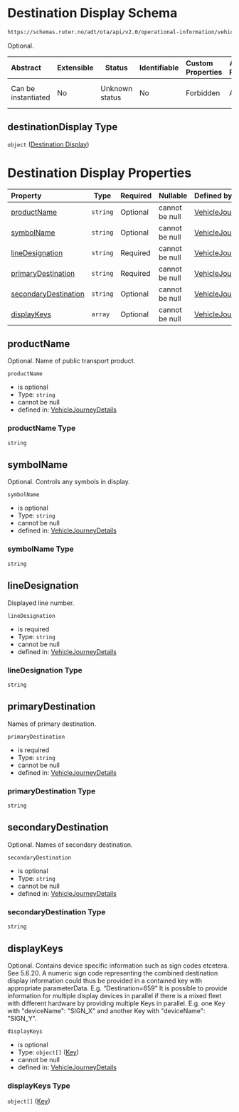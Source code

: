 # Destination Display Schema

```txt
https://schemas.ruter.no/adt/ota/api/v2.0/operational-information/vehicle-journey-details.json#/definitions/pointCall/properties/destinationDisplay
```

Optional.


| Abstract            | Extensible | Status         | Identifiable | Custom Properties | Additional Properties | Access Restrictions | Defined In                                                                                                                 |
| :------------------ | ---------- | -------------- | ------------ | :---------------- | --------------------- | ------------------- | -------------------------------------------------------------------------------------------------------------------------- |
| Can be instantiated | No         | Unknown status | No           | Forbidden         | Allowed               | none                | [vehicle-journey-details.json\*](../../schema/operational-information/vehicle-journey-details.json "open original schema") |

## destinationDisplay Type

`object` ([Destination Display](vehicle-journey-details-definitions-destination-display.md))

# Destination Display Properties

| Property                                      | Type     | Required | Nullable       | Defined by                                                                                                                                                                                                                                                                                |
| :-------------------------------------------- | -------- | -------- | -------------- | :---------------------------------------------------------------------------------------------------------------------------------------------------------------------------------------------------------------------------------------------------------------------------------------- |
| [productName](#productname)                   | `string` | Optional | cannot be null | [VehicleJourneyDetails](vehicle-journey-details-definitions-destination-display-properties-productname.md "https&#x3A;//schemas.ruter.no/adt/ota/api/v2.0/operational-information/vehicle-journey-details.json#/definitions/destinationDisplay/properties/productName")                   |
| [symbolName](#symbolname)                     | `string` | Optional | cannot be null | [VehicleJourneyDetails](vehicle-journey-details-definitions-destination-display-properties-symbolname.md "https&#x3A;//schemas.ruter.no/adt/ota/api/v2.0/operational-information/vehicle-journey-details.json#/definitions/destinationDisplay/properties/symbolName")                     |
| [lineDesignation](#linedesignation)           | `string` | Required | cannot be null | [VehicleJourneyDetails](vehicle-journey-details-definitions-destination-display-properties-linedesignation.md "https&#x3A;//schemas.ruter.no/adt/ota/api/v2.0/operational-information/vehicle-journey-details.json#/definitions/destinationDisplay/properties/lineDesignation")           |
| [primaryDestination](#primarydestination)     | `string` | Required | cannot be null | [VehicleJourneyDetails](vehicle-journey-details-definitions-destination-display-properties-primarydestination.md "https&#x3A;//schemas.ruter.no/adt/ota/api/v2.0/operational-information/vehicle-journey-details.json#/definitions/destinationDisplay/properties/primaryDestination")     |
| [secondaryDestination](#secondarydestination) | `string` | Optional | cannot be null | [VehicleJourneyDetails](vehicle-journey-details-definitions-destination-display-properties-secondarydestination.md "https&#x3A;//schemas.ruter.no/adt/ota/api/v2.0/operational-information/vehicle-journey-details.json#/definitions/destinationDisplay/properties/secondaryDestination") |
| [displayKeys](#displaykeys)                   | `array`  | Optional | cannot be null | [VehicleJourneyDetails](vehicle-journey-details-definitions-destination-display-properties-displaykeys.md "https&#x3A;//schemas.ruter.no/adt/ota/api/v2.0/operational-information/vehicle-journey-details.json#/definitions/destinationDisplay/properties/displayKeys")                   |

## productName

Optional. Name of public transport product.


`productName`

-   is optional
-   Type: `string`
-   cannot be null
-   defined in: [VehicleJourneyDetails](vehicle-journey-details-definitions-destination-display-properties-productname.md "https&#x3A;//schemas.ruter.no/adt/ota/api/v2.0/operational-information/vehicle-journey-details.json#/definitions/destinationDisplay/properties/productName")

### productName Type

`string`

## symbolName

Optional. Controls any symbols in display.


`symbolName`

-   is optional
-   Type: `string`
-   cannot be null
-   defined in: [VehicleJourneyDetails](vehicle-journey-details-definitions-destination-display-properties-symbolname.md "https&#x3A;//schemas.ruter.no/adt/ota/api/v2.0/operational-information/vehicle-journey-details.json#/definitions/destinationDisplay/properties/symbolName")

### symbolName Type

`string`

## lineDesignation

Displayed line number.


`lineDesignation`

-   is required
-   Type: `string`
-   cannot be null
-   defined in: [VehicleJourneyDetails](vehicle-journey-details-definitions-destination-display-properties-linedesignation.md "https&#x3A;//schemas.ruter.no/adt/ota/api/v2.0/operational-information/vehicle-journey-details.json#/definitions/destinationDisplay/properties/lineDesignation")

### lineDesignation Type

`string`

## primaryDestination

Names of primary destination.


`primaryDestination`

-   is required
-   Type: `string`
-   cannot be null
-   defined in: [VehicleJourneyDetails](vehicle-journey-details-definitions-destination-display-properties-primarydestination.md "https&#x3A;//schemas.ruter.no/adt/ota/api/v2.0/operational-information/vehicle-journey-details.json#/definitions/destinationDisplay/properties/primaryDestination")

### primaryDestination Type

`string`

## secondaryDestination

Optional. Names of secondary destination.


`secondaryDestination`

-   is optional
-   Type: `string`
-   cannot be null
-   defined in: [VehicleJourneyDetails](vehicle-journey-details-definitions-destination-display-properties-secondarydestination.md "https&#x3A;//schemas.ruter.no/adt/ota/api/v2.0/operational-information/vehicle-journey-details.json#/definitions/destinationDisplay/properties/secondaryDestination")

### secondaryDestination Type

`string`

## displayKeys

Optional. Contains device specific information such as sign codes etcetera. See 5.6.20. A numeric sign code representing the combined destination display information could thus be provided in a contained key with appropriate parameterData. E.g. “Destination=659” It is possible to provide information for multiple display devices in parallel if there is a mixed fleet with different hardware by providing multiple Keys in parallel. E.g. one Key with "deviceName": "SIGN_X" and another Key with "deviceName": "SIGN_Y".


`displayKeys`

-   is optional
-   Type: `object[]` ([Key](vehicle-journey-details-definitions-key.md))
-   cannot be null
-   defined in: [VehicleJourneyDetails](vehicle-journey-details-definitions-destination-display-properties-displaykeys.md "https&#x3A;//schemas.ruter.no/adt/ota/api/v2.0/operational-information/vehicle-journey-details.json#/definitions/destinationDisplay/properties/displayKeys")

### displayKeys Type

`object[]` ([Key](vehicle-journey-details-definitions-key.md))
